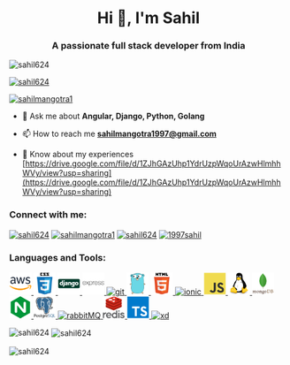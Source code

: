 <h1 align="center">Hi 👋, I'm Sahil</h1>
<h3 align="center">A passionate full stack developer from India</h3>

<p align="left"> <img src="https://komarev.com/ghpvc/?username=sahil624&label=Profile%20views&color=0e75b6&style=flat" alt="sahil624" /> </p>

<p align="left"> <a href="https://github.com/ryo-ma/github-profile-trophy"><img src="https://github-profile-trophy.vercel.app/?username=sahil624" alt="sahil624" /></a> </p>

<p align="left"> <a href="https://twitter.com/sahilmangotra1" target="blank"><img src="https://img.shields.io/twitter/follow/sahilmangotra1?logo=twitter&style=for-the-badge" alt="sahilmangotra1" /></a> </p>

- 💬 Ask me about **Angular, Django, Python, Golang**

- 📫 How to reach me **sahilmangotra1997@gmail.com**

- 📄 Know about my experiences [https://drive.google.com/file/d/1ZJhGAzUhp1YdrUzpWqoUrAzwHlmhhWVy/view?usp=sharing](https://drive.google.com/file/d/1ZJhGAzUhp1YdrUzpWqoUrAzwHlmhhWVy/view?usp=sharing)

<h3 align="left">Connect with me:</h3>
<p align="left">
<a href="https://codepen.io/sahil624" target="blank"><img align="center" src="https://cdn.jsdelivr.net/npm/simple-icons@3.0.1/icons/codepen.svg" alt="sahil624" height="30" width="40" /></a>
<a href="https://twitter.com/sahilmangotra1" target="blank"><img align="center" src="https://cdn.jsdelivr.net/npm/simple-icons@3.0.1/icons/twitter.svg" alt="sahilmangotra1" height="30" width="40" /></a>
<a href="https://linkedin.com/in/sahil624" target="blank"><img align="center" src="https://cdn.jsdelivr.net/npm/simple-icons@3.0.1/icons/linkedin.svg" alt="sahil624" height="30" width="40" /></a>
<a href="https://instagram.com/1997sahil" target="blank"><img align="center" src="https://cdn.jsdelivr.net/npm/simple-icons@3.0.1/icons/instagram.svg" alt="1997sahil" height="30" width="40" /></a>
</p>

<h3 align="left">Languages and Tools:</h3>
<p align="left"> <a href="https://aws.amazon.com" target="_blank"> <img src="https://raw.githubusercontent.com/devicons/devicon/master/icons/amazonwebservices/amazonwebservices-original-wordmark.svg" alt="aws" width="40" height="40"/> </a> <a href="https://www.w3schools.com/css/" target="_blank"> <img src="https://raw.githubusercontent.com/devicons/devicon/master/icons/css3/css3-original-wordmark.svg" alt="css3" width="40" height="40"/> </a> <a href="https://www.djangoproject.com/" target="_blank"> <img src="https://raw.githubusercontent.com/devicons/devicon/master/icons/django/django-original.svg" alt="django" width="40" height="40"/> </a> <a href="https://expressjs.com" target="_blank"> <img src="https://raw.githubusercontent.com/devicons/devicon/master/icons/express/express-original-wordmark.svg" alt="express" width="40" height="40"/> </a> <a href="https://git-scm.com/" target="_blank"> <img src="https://www.vectorlogo.zone/logos/git-scm/git-scm-icon.svg" alt="git" width="40" height="40"/> </a> <a href="https://golang.org" target="_blank"> <img src="https://raw.githubusercontent.com/devicons/devicon/master/icons/go/go-original.svg" alt="go" width="40" height="40"/> </a> <a href="https://www.w3.org/html/" target="_blank"> <img src="https://raw.githubusercontent.com/devicons/devicon/master/icons/html5/html5-original-wordmark.svg" alt="html5" width="40" height="40"/> </a> <a href="https://ionicframework.com" target="_blank"> <img src="https://upload.wikimedia.org/wikipedia/commons/d/d1/Ionic_Logo.svg" alt="ionic" width="40" height="40"/> </a> <a href="https://developer.mozilla.org/en-US/docs/Web/JavaScript" target="_blank"> <img src="https://raw.githubusercontent.com/devicons/devicon/master/icons/javascript/javascript-original.svg" alt="javascript" width="40" height="40"/> </a> <a href="https://www.linux.org/" target="_blank"> <img src="https://raw.githubusercontent.com/devicons/devicon/master/icons/linux/linux-original.svg" alt="linux" width="40" height="40"/> </a> <a href="https://www.mongodb.com/" target="_blank"> <img src="https://raw.githubusercontent.com/devicons/devicon/master/icons/mongodb/mongodb-original-wordmark.svg" alt="mongodb" width="40" height="40"/> </a> <a href="https://www.nginx.com" target="_blank"> <img src="https://raw.githubusercontent.com/devicons/devicon/master/icons/nginx/nginx-original.svg" alt="nginx" width="40" height="40"/> </a> <a href="https://www.postgresql.org" target="_blank"> <img src="https://raw.githubusercontent.com/devicons/devicon/master/icons/postgresql/postgresql-original-wordmark.svg" alt="postgresql" width="40" height="40"/> </a> <a href="https://www.rabbitmq.com" target="_blank"> <img src="https://www.vectorlogo.zone/logos/rabbitmq/rabbitmq-icon.svg" alt="rabbitMQ" width="40" height="40"/> </a> <a href="https://redis.io" target="_blank"> <img src="https://raw.githubusercontent.com/devicons/devicon/master/icons/redis/redis-original-wordmark.svg" alt="redis" width="40" height="40"/> </a> <a href="https://www.typescriptlang.org/" target="_blank"> <img src="https://raw.githubusercontent.com/devicons/devicon/master/icons/typescript/typescript-original.svg" alt="typescript" width="40" height="40"/> </a> <a href="https://www.adobe.com/products/xd.html" target="_blank"> <img src="https://cdn.worldvectorlogo.com/logos/adobe-xd.svg" alt="xd" width="40" height="40"/> </a> </p>

<p><img align="left" src="https://github-readme-stats.vercel.app/api/top-langs?username=sahil624&show_icons=true&locale=en&layout=compact" alt="sahil624" /></p>

<p>&nbsp;<img align="center" src="https://github-readme-stats.vercel.app/api?username=sahil624&show_icons=true&locale=en" alt="sahil624" /></p>

<p><img align="center" src="https://github-readme-streak-stats.herokuapp.com/?user=sahil624&" alt="sahil624" /></p>
